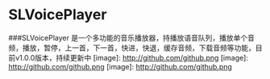 # SLVoicePlayer
###SLVoicePlayer 是一个多功能的音乐播放器，持播放语音队列，播放单个音频，播放，暂停，上一首，下一首，快进，快退，缓存音频，下载音频等功能，目前v1.0.0版本，持续更新中
[image]: http://github.com/github.png 
[image]: http://github.com/github.png 
[image]: http://github.com/github.png 
